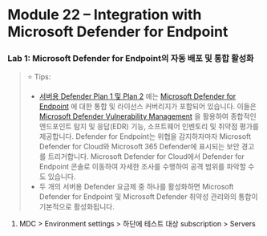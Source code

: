 # Module 22 – Integration with Microsoft Defender for Endpoint

### Lab 1: Microsoft Defender for Endpoint의 자동 배포 및 통합 활성화

> ⭐ Tips: <br>
> * [서버용 Defender Plan 1 및 Plan 2](https://learn.microsoft.com/en-gb/azure/defender-for-cloud/plan-defender-for-servers-select-plan) 에는 [Microsoft Defender for Endpoint](https://www.microsoft.com/microsoft-365/security/endpoint-defender) 에 대한 통합 및 라이선스 커버리지가 포함되어 있습니다. 이들은 [Microsoft Defender Vulnerability Management](https://learn.microsoft.com/en-gb/azure/defender-for-cloud/deploy-vulnerability-assessment-defender-vulnerability-management) 을 활용하여 종합적인 엔드포인트 탐지 및 응답(EDR) 기능, 소프트웨어 인벤토리 및 취약점 평가를 제공합니다.
Defender for Endpoint는 위협을 감지하자마자 Microsoft Defender for Cloud와 Microsoft 365 Defender에 표시되는 보안 경고를 트리거합니다. Microsoft Defender for Cloud에서 Defender for Endpoint 콘솔로 이동하여 자세한 조사를 수행하여 공격 범위를 파악할 수도 있습니다.
> * 두 개의 서버용 Defender 요금제 중 하나를 활성화하면 Microsoft Defender for Endpoint 및 Microsoft Defender 취약성 관리와의 통합이 기본적으로 활성화됩니다.

1. MDC > Environment settings > 하단에 테스트 대상 subscription > Servers
